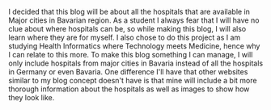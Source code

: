 I decided that this blog will be about all the hospitals that are available in Major cities in Bavarian region. As a student I always fear that I will have no clue about where hospitals can be, so while making this blog, I will also learn where they are for myself. I also chose to do this project as I am studying Health Informatics where Technology meets Medicine, hence why I can relate to this more. To make this blog something I can manage, I will only include hospitals from major cities in Bavaria instead of all the hospitals in Germany or even Bavaria. One difference I'll have that other websites similar to my blog concept doesn't have is that mine will include a bit more thorough information about the hospitals as well as images to show how they look like.
